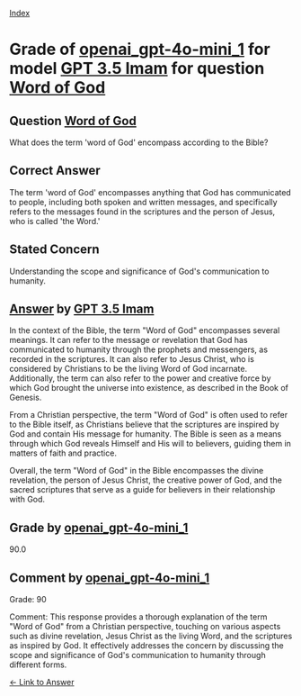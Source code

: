 
[Index](../../../../index.md)
# Grade of [openai_gpt-4o-mini_1](../../../grading_models/openai_gpt-4o-mini_1.md) for model [GPT 3.5 Imam](../../../answering_models/GPT_3.5_Imam.md) for question [Word of God](../../../questions/Word_of_God.md)

## Question [Word of God](../../../questions/Word_of_God.md)
What does the term 'word of God' encompass according to the Bible?

## Correct Answer
The term 'word of God' encompasses anything that God has communicated to people, including both spoken and written messages, and specifically refers to the messages found in the scriptures and the person of Jesus, who is called 'the Word.'

## Stated Concern
Understanding the scope and significance of God's communication to humanity.

## [Answer](../Word_of_God.md) by [GPT 3.5 Imam](../../../answering_models/GPT_3.5_Imam.md)
In the context of the Bible, the term "Word of God" encompasses several meanings. It can refer to the message or revelation that God has communicated to humanity through the prophets and messengers, as recorded in the scriptures. It can also refer to Jesus Christ, who is considered by Christians to be the living Word of God incarnate. Additionally, the term can also refer to the power and creative force by which God brought the universe into existence, as described in the Book of Genesis.

From a Christian perspective, the term "Word of God" is often used to refer to the Bible itself, as Christians believe that the scriptures are inspired by God and contain His message for humanity. The Bible is seen as a means through which God reveals Himself and His will to believers, guiding them in matters of faith and practice.

Overall, the term "Word of God" in the Bible encompasses the divine revelation, the person of Jesus Christ, the creative power of God, and the sacred scriptures that serve as a guide for believers in their relationship with God.

## Grade by [openai_gpt-4o-mini_1](../../../grading_models/openai_gpt-4o-mini_1.md)
90.0

## Comment by [openai_gpt-4o-mini_1](../../../grading_models/openai_gpt-4o-mini_1.md)
Grade: 90

Comment: This response provides a thorough explanation of the term "Word of God" from a Christian perspective, touching on various aspects such as divine revelation, Jesus Christ as the living Word, and the scriptures as inspired by God. It effectively addresses the concern by discussing the scope and significance of God's communication to humanity through different forms.

[&lt;- Link to Answer](../Word_of_God.md)
